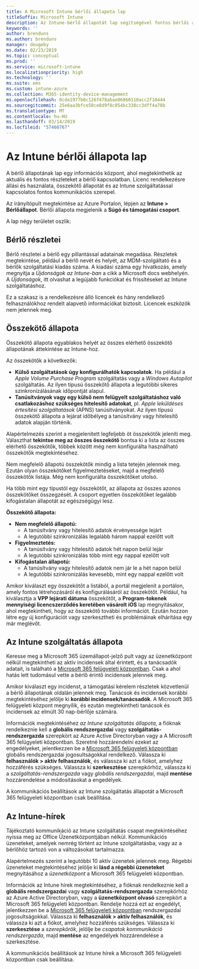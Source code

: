 ```yaml
---
title: A Microsoft Intune bérlői állapota lap
titleSuffix: Microsoft Intune
description: Az Intune-bérlő állapotát lap segítségével fontos bérlői adatainak megtekintése az Intune-portál elhagyása nélkül
keywords: ''
author: brenduns
ms.author: brenduns
manager: dougeby
ms.date: 02/23/2019
ms.topic: conceptual
ms.prod: ''
ms.service: microsoft-intune
ms.localizationpriority: high
ms.technology: ''
ms.suite: ems
ms.custom: intune-azure
ms.collection: M365-identity-device-management
ms.openlocfilehash: 0cde1977b0c126f478abae06860110acc2f10444
ms.sourcegitcommit: 25e6aa3bfce58ce8d9f8c054bc338cc3dff4a78b
ms.translationtype: MT
ms.contentlocale: hu-HU
ms.lasthandoff: 03/14/2019
ms.locfileid: "57460767"
---
```

# <a name="intune-tenant-status-page"></a>Az Intune bérlői állapota lap
A bérlő állapotának lap egy információs központ, ahol megtekinthetik az aktuális és fontos részleteket a bérlő kapcsolatban. Licenc rendelkezésre állási és használata, összekötő állapotát és az Intune szolgáltatással kapcsolatos fontos kommunikációs szerepel.  

Az irányítópult megtekintése az Azure Portalon, lépjen az **Intune > Bérlőállapot**.  Bérlői állapota megjelenik a **Súgó és támogatási csoport**.  

A lap négy területet oszlik:

## <a name="tenant-details"></a>Bérlő részletei
Bérlő részletei a bérlő egy pillantással adatainak megadása. Részletek megtekintése, például a bérlő nevét és helyét, az MDM-szolgáltató és a bérlők szolgáltatási kiadás száma. A kiadási száma egy hivatkozás, amely megnyitja a *Újdonságok az Intune-ban* a cikk a Microsoft docs webhelyén. A *Újdonságok*, itt olvashat a legújabb funkciókat és frissítéseket az Intune szolgáltatáshoz.  

Ez a szakasz is a rendelkezésre álló licencek és hány rendelkező felhasználókhoz rendelt alapvető információkat biztosít. Licencek eszközök nem jelennek meg.

## <a name="connector-status"></a>Összekötő állapota
Összekötő állapota egyablakos helyét az összes elérhető összekötő állapotának áttekintése az Intune-hoz.  

Az összekötők a következők:
- **Külső szolgáltatások úgy konfigurálhatók kapcsolatok**. Ha például a *Apple Volume Purchase Program* szolgáltatás vagy a *Windows Autopilot* szolgáltatás.  Az ilyen típusú összekötő állapota a legutóbbi sikeres szinkronizálásának időpontját alapul.
- **Tanúsítványok vagy egy külső nem felügyelt szolgáltatáshoz való csatlakozáshoz szükséges hitelesítő adatokat**, pl. *Apple leküldéses értesítési szolgáltatások* (APNS) tanúsítványokat. Az ilyen típusú összekötő állapota a lejárat időbélyeg a tanúsítvány vagy hitelesítő adatok alapján történik.  

Alapértelmezés szerint a megjelenített legfeljebb öt összekötők jeleníti meg. Választhat **tekintse meg az összes összekötő** bontsa ki a lista az összes elérhető összekötők, többek között még nem konfigurálta használható összekötők megtekintéséhez.  

Nem megfelelő állapotú összekötők mindig a lista tetején jelennek meg. Ezután olyan összekötőket figyelmeztetéseket, majd a megfelelő összekötők listája. Még nem konfigurálta összekötőket utolsó.

Ha több mint egy típustól egy összekötőt, az állapota az összes azonos összekötőket összegzését. A csoport egyetlen összekötőket legalább kifogástalan állapotát az egészségügyi lesz.  

**Összekötő állapota:**
- **Nem megfelelő állapotú:**
    - A tanúsítvány vagy hitelesítő adatok érvényessége lejárt
    - A legutóbbi szinkronizálás legalább három nappal ezelőtt volt
- **Figyelmeztetés:**
    - A tanúsítvány vagy hitelesítő adatok hét napon belül lejár
    - A legutóbbi szinkronizálás több mint egy nappal ezelőtt volt
- **Kifogástalan állapotú:**
    - A tanúsítvány vagy hitelesítő adatok nem jár le a hét napon belül
    - A legutóbbi szinkronizálás kevesebb, mint egy nappal ezelőtt volt  

Amikor kiválaszt egy összekötőt a listából, a portál megjelenít a portálon, amely fontos létrehozásáról és konfigurálásáról az összekötőt.  Például, ha kiválasztja a **VPP lejárati dátuma** összekötőt, a **Program-tokenek mennyiségi licencszerződés keretében vásárolt iOS** lap megnyitásakor, ahol megtekintheti, hogy az összekötő további információt. Ezután hozzon létre egy új konfigurációt vagy szerkesztheti és problémáinak elhárítása egy már meglévőt.  

## <a name="intune-service-health"></a>Az Intune szolgáltatás állapota  
Keresse meg a Microsoft 365 üzemállapot-jelző pult vagy az üzenetközpont nélkül megtekintheti az aktív incidensek által érintett, és a tanácsadók adatait, is található a [Microsoft 365 felügyeleti központban](https://admin.microsoft.com). Csak a ahol hatás lett tudomásul vette a bérlő érintő incidensek jelennek meg.  

Amikor kiválaszt egy incidenst, a támogatási kérelem részletek közvetlenül a bérlő állapotának oldalán jelennek meg. Tanácsok és incidensek korábbi megtekintéséhez jelölje ki **korábbi incidensek/tanácsadók**. A Microsoft 365 felügyeleti központ megnyílik, és ezután megtekintheti tanácsok és incidensek az elmúlt 30 nap-bérlője számára.  

Információk megtekintéséhez *az Intune szolgáltatás állapota*, a fióknak rendelkeznie kell a **globális rendszergazdai** vagy **szolgáltatás-rendszergazda** szerepkört az Azure Active Directoryban vagy a A Microsoft 365 felügyeleti központban. Szeretné hozzárendelni ezeket az engedélyeket, jelentkezzen be a [Microsoft 365 felügyeleti központban](https://admin.microsoft.com) globális rendszergazdai jogosultságokkal rendelkező. Válassza ki **felhasználók > aktív felhasználók**, és válassza ki azt a fiókot, amelyhez hozzáférés szükséges. Válassza ki **szerkesztése** szerepkörhöz, válassza ki a *szolgáltatás-rendszergazda* vagy *globális rendszergazdai*, majd **mentése** hozzárendelése a módosításokat a engedélyek.  

A kommunikációs beállítások az Intune szolgáltatás állapotát a Microsoft 365 felügyeleti központban csak beállítása.

## <a name="intune-news"></a>Az Intune-hírek  
Tájékoztató kommunikáció az Intune szolgáltatás csapat megtekintéséhez nyissa meg az Office Üzenetközpontjában nélkül. Kommunikációs üzeneteket, amelyek nemrég történt az Intune szolgáltatásba, vagy az a bérlőhöz tartozó von a változásokat tartalmazza.  

Alapértelmezés szerint a legutóbbi 10 aktív üzenetek jelennek meg. Régebbi üzeneteket megtekintéséhez jelölje ki **lásd a régebbi üzeneteket** megnyitásához a *üzenetközpont* a Microsoft 365 felügyeleti központban.  

Információk az Intune hírek megtekintéséhez, a fióknak rendelkeznie kell a **globális rendszergazdai** vagy **szolgáltatás-rendszergazda** szerepkörhöz az Azure Active Directoryban, vagy a **üzenetközpont olvasó** szerepkört a Microsoft 365 felügyeleti központban.  Rendelje hozzá ezt az engedélyt, jelentkezzen be a [Microsoft 365 felügyeleti központban](https://admin.microsoft.com) rendszergazdai jogosultságokkal. Válassza ki **felhasználók > aktív felhasználók**, és válassza ki azt a fiókot, amelyhez hozzáférés szükséges. Válassza ki **szerkesztése** a *szerepkörök*, jelölje be *csapatok kommunikáció rendszergazda*, majd **mentése** az engedélyek hozzárendelése a szerkesztése.  

A kommunikációs beállítások az Intune hírek a Microsoft 365 felügyeleti központban csak beállítása.
